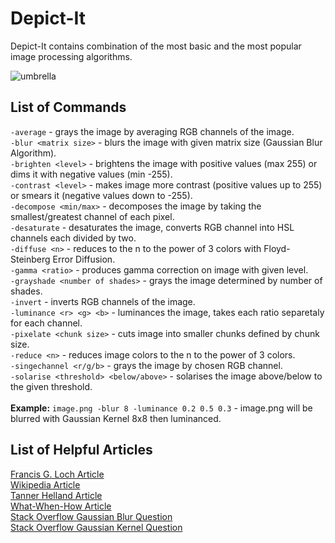 # Depict-It
Depict-It contains combination of the most basic and the most popular image processing algorithms.

![umbrella](https://user-images.githubusercontent.com/19840443/59093871-36e7f300-8915-11e9-8fde-61ad9d488b4b.gif)

## List of Commands
```-average``` - grays the image by averaging RGB channels of the image.<br>
```-blur <matrix size>``` - blurs the image with given matrix size (Gaussian Blur Algorithm).<br>
```-brighten <level>``` - brightens the image with positive values (max 255) or dims it with negative values (min -255).<br>
```-contrast <level>``` - makes image more contrast (positive values up to 255) or smears it (negative values down to -255).<br>
```-decompose <min/max>``` - decomposes the image by taking the smallest/greatest channel of each pixel.<br>
```-desaturate``` - desaturates the image, converts RGB channel into HSL channels each divided by two.<br>
```-diffuse <n>``` - reduces to the n to the power of 3 colors with Floyd-Steinberg Error Diffusion.<br>
```-gamma <ratio>``` - produces gamma correction on image with given level.<br>
```-grayshade <number of shades>``` - grays the image determined by number of shades.<br>
```-invert``` - inverts RGB channels of the image.<br>
```-luminance <r> <g> <b>``` - luminances the image, takes each ratio separetaly for each channel.<br>
```-pixelate <chunk size>``` - cuts image into smaller chunks defined by chunk size.<br>
```-reduce <n>``` - reduces image colors to the n to the power of 3 colors.<br>
```-singechannel <r/g/b>``` - grays the image by chosen RGB channel.<br>
```-solarise <threshold> <below/above>``` - solarises the image above/below to the given threshold.<br>
<br>
**Example:** ```image.png -blur 8 -luminance 0.2 0.5 0.3``` - image.png will be blurred with Gaussian Kernel 8x8 then luminanced.<br>
## List of Helpful Articles
[Francis G. Loch Article](https://www.dfstudios.co.uk/articles/programming/image-programming-algorithms/image-processing-algorithms-part-1-finding-nearest-colour/)<br>
[Wikipedia Article](https://en.wikipedia.org/wiki/List_of_monochrome_and_RGB_palettes#6-bit_RGB)<br>
[Tanner Helland Article](http://www.tannerhelland.com/3643/grayscale-image-algorithm-vb6/)<br>
[What-When-How Article](http://what-when-how.com/introduction-to-video-and-image-processing/visual-effects-introduction-to-video-and-image-processing-part-1/)<br>
[Stack Overflow Gaussian Blur Question](https://stackoverflow.com/questions/1696113/how-do-i-gaussian-blur-an-image-without-using-any-in-built-gaussian-functions)<br>
[Stack Overflow Gaussian Kernel Question](https://stackoverflow.com/questions/8204645/implementing-gaussian-blur-how-to-calculate-convolution-matrix-kernel?noredirect=1&lq=1)<br>
